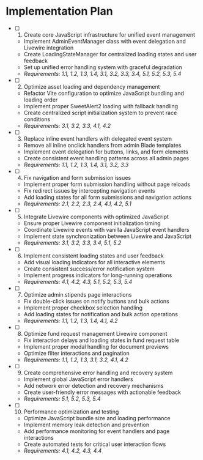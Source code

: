# Implementation Plan

- [ ] 1. Create core JavaScript infrastructure for unified event management
  - Implement AdminEventManager class with event delegation and Livewire integration
  - Create LoadingStateManager for centralized loading states and user feedback
  - Set up unified error handling system with graceful degradation
  - _Requirements: 1.1, 1.2, 1.3, 1.4, 3.1, 3.2, 3.3, 3.4, 5.1, 5.2, 5.3, 5.4_

- [ ] 2. Optimize asset loading and dependency management
  - Refactor Vite configuration to optimize JavaScript bundling and loading order
  - Implement proper SweetAlert2 loading with fallback handling
  - Create centralized script initialization system to prevent race conditions
  - _Requirements: 3.1, 3.2, 3.3, 4.1, 4.2_

- [ ] 3. Replace inline event handlers with delegated event system
  - Remove all inline onclick handlers from admin Blade templates
  - Implement event delegation for buttons, links, and form elements
  - Create consistent event handling patterns across all admin pages
  - _Requirements: 1.1, 1.2, 1.3, 1.4, 3.1, 3.2, 3.3_

- [ ] 4. Fix navigation and form submission issues
  - Implement proper form submission handling without page reloads
  - Fix redirect issues by intercepting navigation events
  - Add loading states for all form submissions and navigation actions
  - _Requirements: 2.1, 2.2, 2.3, 2.4, 4.1, 4.2, 5.1_

- [ ] 5. Integrate Livewire components with optimized JavaScript
  - Ensure proper Livewire component initialization timing
  - Coordinate Livewire events with vanilla JavaScript event handlers
  - Implement state synchronization between Livewire and JavaScript
  - _Requirements: 3.1, 3.2, 3.3, 3.4, 5.1, 5.2_

- [ ] 6. Implement consistent loading states and user feedback
  - Add visual loading indicators for all interactive elements
  - Create consistent success/error notification system
  - Implement progress indicators for long-running operations
  - _Requirements: 4.1, 4.2, 4.3, 5.1, 5.2, 5.3, 5.4_

- [ ] 7. Optimize admin stipends page interactions
  - Fix double-click issues on notify buttons and bulk actions
  - Implement proper checkbox selection handling
  - Add loading states for notification and bulk action operations
  - _Requirements: 1.1, 1.2, 1.3, 1.4, 4.1, 4.2_

- [ ] 8. Optimize fund request management Livewire component
  - Fix interaction delays and loading states in fund request table
  - Implement proper modal handling for document previews
  - Optimize filter interactions and pagination
  - _Requirements: 1.1, 1.2, 1.3, 3.1, 3.2, 4.1, 4.2_

- [ ] 9. Create comprehensive error handling and recovery system
  - Implement global JavaScript error handlers
  - Add network error detection and recovery mechanisms
  - Create user-friendly error messages with actionable feedback
  - _Requirements: 5.1, 5.2, 5.3, 5.4_

- [ ] 10. Performance optimization and testing
  - Optimize JavaScript bundle size and loading performance
  - Implement memory leak detection and prevention
  - Add performance monitoring for event handlers and page interactions
  - Create automated tests for critical user interaction flows
  - _Requirements: 4.1, 4.2, 4.3, 4.4_